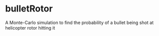 # bulletRotor
A Monte-Carlo simulation to find the probability of a bullet being shot at helicopter rotor hitting it
